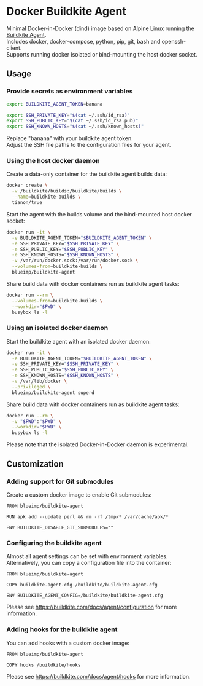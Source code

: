 # Docker Buildkite Agent

Minimal Docker-in-Docker (dind) image based on Alpine Linux running the
[Buildkite Agent](https://github.com/buildkite/agent).  
Includes docker, docker-compose, python, pip, git, bash and openssh-client.  
Supports running docker isolated or bind-mounting the host docker socket.

## Usage

### Provide secrets as environment variables

```sh
export BUILDKITE_AGENT_TOKEN=banana

export SSH_PRIVATE_KEY="$(cat ~/.ssh/id_rsa)"
export SSH_PUBLIC_KEY="$(cat ~/.ssh/id_rsa.pub)"
export SSH_KNOWN_HOSTS="$(cat ~/.ssh/known_hosts)"
```

Replace "banana" with your buildkite agent token.  
Adjust the SSH file paths to the configuration files for your agent.

### Using the host docker daemon

Create a data-only container for the buildkite agent builds data:

```bash
docker create \
  -v /buildkite/builds:/buildkite/builds \
  --name=buildkite-builds \
  tianon/true
```

Start the agent with the builds volume and the bind-mounted host docker socket:

```bash
docker run -it \
  -e BUILDKITE_AGENT_TOKEN="$BUILDKITE_AGENT_TOKEN" \
  -e SSH_PRIVATE_KEY="$SSH_PRIVATE_KEY" \
  -e SSH_PUBLIC_KEY="$SSH_PUBLIC_KEY" \
  -e SSH_KNOWN_HOSTS="$SSH_KNOWN_HOSTS" \
  -v /var/run/docker.sock:/var/run/docker.sock \
  --volumes-from=buildkite-builds \
  blueimp/buildkite-agent
```

Share build data with docker containers run as buildkite agent tasks:

```bash
docker run --rm \
  --volumes-from=buildkite-builds \
  --workdir="$PWD" \
  busybox ls -l
```

### Using an isolated docker daemon

Start the buildkite agent with an isolated docker daemon:

```sh
docker run -it \
  -e BUILDKITE_AGENT_TOKEN="$BUILDKITE_AGENT_TOKEN" \
  -e SSH_PRIVATE_KEY="$SSH_PRIVATE_KEY" \
  -e SSH_PUBLIC_KEY="$SSH_PUBLIC_KEY" \
  -e SSH_KNOWN_HOSTS="$SSH_KNOWN_HOSTS" \
  -v /var/lib/docker \
  --privileged \
  blueimp/buildkite-agent superd
```

Share build data with docker containers run as buildkite agent tasks:

```bash
docker run --rm \
  -v "$PWD":"$PWD" \
  --workdir="$PWD" \
  busybox ls -l
```

Please note that the isolated Docker-in-Docker daemon is experimental.

## Customization

### Adding support for Git submodules

Create a custom docker image to enable Git submodules:

```
FROM blueimp/buildkite-agent

RUN apk add --update perl && rm -rf /tmp/* /var/cache/apk/*

ENV BUILDKITE_DISABLE_GIT_SUBMODULES=""
```

### Configuring the buildkite agent

Almost all agent settings can be set with environment variables.  
Alternatively, you can copy a configuration file into the container:

```
FROM blueimp/buildkite-agent

COPY buildkite-agent.cfg /buildkite/buildkite-agent.cfg

ENV BUILDKITE_AGENT_CONFIG=/buildkite/buildkite-agent.cfg
```

Please see https://buildkite.com/docs/agent/configuration for more information.

### Adding hooks for the buildkite agent

You can add hooks with a custom docker image:

```
FROM blueimp/buildkite-agent

COPY hooks /buildkite/hooks
```

Please see https://buildkite.com/docs/agent/hooks for more information.
